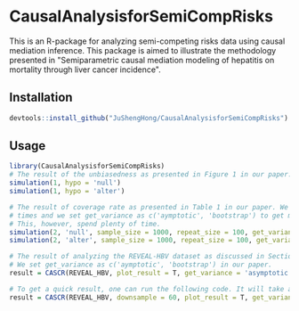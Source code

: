 # CausalAnalysisforSemiCompRisks
This is an R-package for analyzing semi-competing risks data using causal mediation inference. This package is aimed to illustrate the methodology presented in "Semiparametric causal mediation modeling of hepatitis on mortality through liver cancer incidence".

## Installation
```r
devtools::install_github("JuShengHong/CausalAnalysisforSemiCompRisks")
```

## Usage
```r
library(CausalAnalysisforSemiCompRisks)
# The result of the unbiasedness as presented in Figure 1 in our paper.
simulation(1, hypo = 'null')
simulation(1, hypo = 'alter')

# The result of coverage rate as presented in Table 1 in our paper. We repeat the it 1,000
# times and we set get_variance as c('aymptotic', 'bootstrap') to get more accurate result.
# This, however, spend plenty of time.
simulation(2, 'null', sample_size = 1000, repeat_size = 100, get_variance = 'asymptotic')
simulation(2, 'alter', sample_size = 1000, repeat_size = 100, get_variance = 'asymptotic')

# The result of analyzing the REVEAL-HBV dataset as discussed in Section 7 in our paper.
# We set get_variance as c('aymptotic', 'bootstrap') in our paper.
result = CASCR(REVEAL_HBV, plot_result = T, get_variance = 'asymptotic')

# To get a quick result, one can run the following code. It will take around 2-3 minutes.
result = CASCR(REVEAL_HBV, downsample = 60, plot_result = T, get_variance = c('asymptotic', 'bootstrap'))
```
